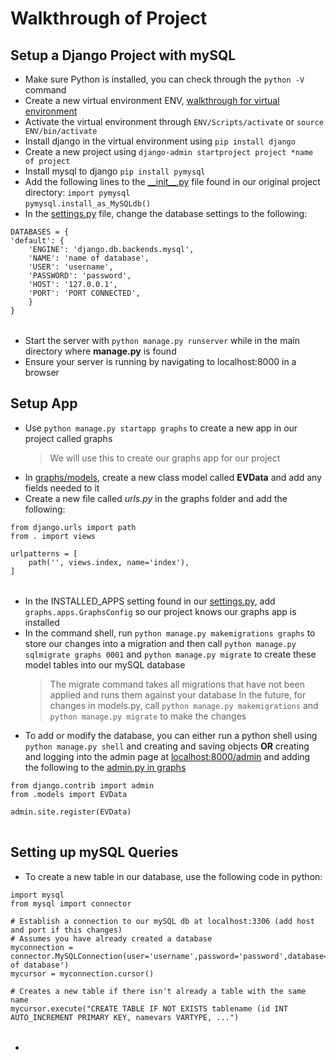 # Walkthrough of Project 

## Setup a Django Project with mySQL  
- Make sure Python is installed, you can check through the `python -V` command
- Create a new virtual environment ENV, [walkthrough for virtual environment](https://virtualenv.pypa.io/en/latest/)
- Activate the virtual environment through `ENV/Scripts/activate` or `source ENV/bin/activate`  
- Install django in the virtual environment using `pip install django`
- Create a new project using `django-admin startproject project *name of project`
- Install mysql to django `pip install pymysql` 
- Add the following lines to the [\_\_init\_\_.py](/basic/__init__.py) file found in our original project directory:
    `import pymysql` <br>
    `pymysql.install_as_MySQLdb()` 
- In the [settings.py](/basic/settings.py) file, change the database settings to the following: 
<table>

    DATABASES = {
    'default': {
        'ENGINE': 'django.db.backends.mysql',
        'NAME': 'name of database',
        'USER': 'username',
        'PASSWORD': 'password',
        'HOST': '127.0.0.1',
        'PORT': 'PORT CONNECTED',
        }
    }

</table>

- Start the server with `python manage.py runserver` while in the main directory where __manage.py__ is found
- Ensure your server is running by navigating to localhost:8000 in a browser 

## Setup App 
- Use `python manage.py startapp graphs` to create a new app in our project called graphs 
    > We will use this to create our graphs app for our project 
- In [graphs/models](/graphs/models.py), create a new class model called __EVData__ and add any fields needed to it 
- Create a new file called _urls.py_ in the graphs folder and add the following: 
<table>

    from django.urls import path
    from . import views

    urlpatterns = [
        path('', views.index, name='index'),
    ]

</table>

- In the INSTALLED_APPS setting found in our [settings.py](/basic/settings.py), add `graphs.apps.GraphsConfig` so our project knows our graphs app is installed
- In the command shell, run `python manage.py makemigrations graphs` to store our changes into a migration and then call `python manage.py sqlmigrate graphs 0001` and `python manage.py migrate` to create these model tables into our mySQL database 
    > The migrate command takes all migrations that have not been applied and runs them against your database 
    > In the future, for changes in models.py, call `python manage.py makemigrations` and `python manage.py migrate` to make the changes 
- To add or modify the database, you can either run a python shell using `python manage.py shell` and creating and saving objects __OR__ creating and logging into the admin page at <u>localhost:8000/admin</u> and adding the following to the [admin.py in graphs](/graphs/admin.py)
<table>

    from django.contrib import admin
    from .models import EVData

    admin.site.register(EVData)

</table>

## Setting up mySQL Queries 
- To create a new table in our database, use the following code in python: 
<table>

    import mysql 
    from mysql import connector 

    # Establish a connection to our mySQL db at localhost:3306 (add host and port if this changes)
    # Assumes you have already created a database
    myconnection = connector.MySQLConnection(user='username',password='password',database='name of database')
    mycursor = myconnection.cursor()

    # Creates a new table if there isn't already a table with the same name
    mycursor.execute("CREATE TABLE IF NOT EXISTS tablename (id INT AUTO_INCREMENT PRIMARY KEY, namevars VARTYPE, ...")

</table>

- 